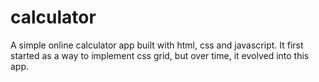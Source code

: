 # calculator
A simple online calculator app built with html, css and javascript.
It first started as a way to implement css grid, but over time, it evolved into this app.
